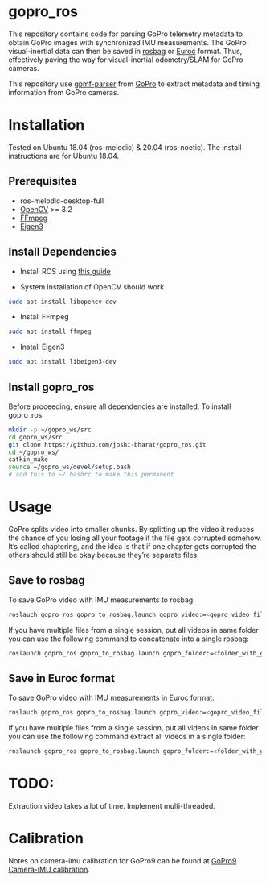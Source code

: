 # gopro_ros

This repository contains code for parsing GoPro telemetry metadata to obtain GoPro images with synchronized IMU measurements. The GoPro visual-inertial data can then be saved in [rosbag](http://wiki.ros.org/rosbag) or [Euroc](https://projects.asl.ethz.ch/datasets/doku.php?id=kmavvisualinertialdatasets) format. Thus, effectively paving the way for visual-inertial odometry/SLAM for GoPro cameras.

This repository use [gpmf-parser](https://github.com/gopro/gpmf-parser)  from [GoPro](https://gopro.com) to extract metadata and timing information from GoPro cameras.


# Installation

Tested on Ubuntu 18.04 (ros-melodic) & 20.04 (ros-noetic). The install instructions are for Ubuntu 18.04.

## Prerequisites

- ros-melodic-desktop-full
- [OpenCV](https://github.com/opencv/opencv) >= 3.2
- [FFmpeg](http://ffmpeg.org/)
- [Eigen3](http://eigen.tuxfamily.org/index.php?title=Main_Page)

## Install Dependencies

- Install ROS using [this guide](http://wiki.ros.org/ROS/Installation)

- System installation of OpenCV should work

```bash
sudo apt install libopencv-dev
```

- Install FFmpeg

```bash
sudo apt install ffmpeg
```

- Install Eigen3

```bash
sudo apt install libeigen3-dev
```

## Install gopro_ros

Before proceeding, ensure all dependencies are installed. To install gopro_ros

```bash
mkdir -p ~/gopro_ws/src
cd gopro_ws/src
git clone https://github.com/joshi-bharat/gopro_ros.git
cd ~/gopro_ws/
catkin_make
source ~/gopro_ws/devel/setup.bash
# add this to ~/.bashrc to make this permanent 
```

# Usage

GoPro splits video into smaller chunks. By splitting up the video it reduces the chance of you losing all your footage if the file gets corrupted somehow. It’s called chaptering, and the idea is that if one chapter gets corrupted the others should still be okay because they’re separate files.

## Save to rosbag

To save GoPro video with IMU measurements to rosbag:

```bash
roslauch gopro_ros gopro_to_rosbag.launch gopro_video:=<gopro_video_file> rosbag:=<bag_file>
```

If you have multiple files from a single session, put all videos in same folder you can use the following command to concatenate into a single rosbag:

```bash
roslaunch gopro_ros gopro_to_rosbag.launch gopro_folder:=<folder_with_gopro_video_files> multiple_files:=true rosbag:=<bag_file>
```

## Save in Euroc format

To save GoPro video with IMU measurements in Euroc format:

```bash
roslauch gopro_ros gopro_to_rosbag.launch gopro_video:=<gopro_video_file> asl_dir:=<asl_format_dir>
```

If you have multiple files from a single session, put all videos in same folder you can use the following command extract all videos in a single folder:

```bash
roslaunch gopro_ros gopro_to_rosbag.launch gopro_folder:=<folder_with_gopro_video_files> multiple_files:=true asl_dir:=<asl_format_dir>
```

# TODO:
Extraction video takes a lot of time. Implement multi-threaded.

# Calibration

Notes on camera-imu calibration for GoPro9 can be found at [GoPro9 Camera-IMU calibration](docs/calibration.md).
